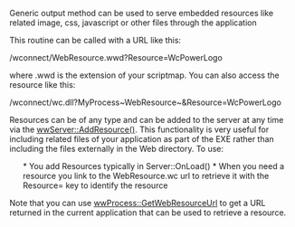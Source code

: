 ﻿Generic output method can be used to serve embedded resources like related image, css, javascript or other files through the application

This routine can be called with a URL like this:

/wconnect/WebResource.wwd?Resource=WcPowerLogo

where .wwd is the extension of your scriptmap. You can also access the resource like this:

/wconnect/wc.dll?MyProcess~WebResource~&Resource=WcPowerLogo

Resources can be of any type and can be added to the server at any time via the [wwServer::AddResource()](vfps://Topic/_1VZ03XRQD). This functionality is very useful for including related files of your application as part of the EXE rather than including the files externally in the Web directory. To use:
<ul>
* You add Resources typically in Server::OnLoad() 
* When you need a resource you link to the WebResource.wc url to retrieve it with the Resource= key to identify the resource
</ul>

Note that you can use [wwProcess::GetWebResourceUrl](vfps://Topic/_1VZ07TG8H) to get a URL returned in the current application that can be used to retrieve a resource.